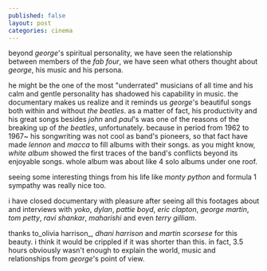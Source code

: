 ```yaml
---
published: false
layout: post
categories: cinema
---
```

beyond _george_'s spiritual personality, we have seen the relationship between members of the _fab four_, we have seen what others thought about _george_, his music and his persona. 

he might be the one of the most "underrated" musicians of all time and his calm and gentle personality has shadowed his capability in music. the documentary makes us realize and it reminds us _george_'s beautiful songs both within and without _the beatles_. as a matter of fact, his productivity and his great songs besides _john_ and _paul_'s was one of the reasons of the breaking up of _the beatles_, unfortunately. because in period from 1962 to 1967~ his songwriting was not cool as band's pioneers, so that fact have made _lennon_ and _macca_ to fill albums with their songs. as you might know, _white album_ showed the first traces of the band's conflicts beyond its enjoyable songs. whole album was about like 4 solo albums under one roof.

seeing some interesting things from his life like _monty python_ and formula 1 sympathy was really nice too. 

i have closed documentary with pleasure after seeing all this footages about and interviews with _yoko_, _dylan_, _pattie boyd_, _eric clapton_, _george martin_, _tom petty_, _ravi shankar_, _maharishi_ and even _terry gilliam_.

thanks to_olivia harrison_, _dhani harrison_ and _martin scorsese_ for this beauty. i think it would be crippled if it was shorter than this. in fact, 3.5 hours obviously wasn't enough to explain the world, music and relationships from _george_'s point of view.
